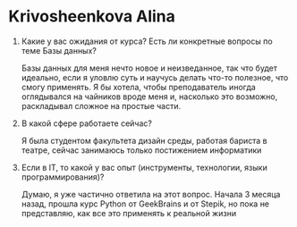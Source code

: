 # Krivosheenkova Alina

1) Какие у вас ожидания от курса? Есть ли конкретные вопросы по теме Базы данных?

    Базы данных для меня нечто новое и неизведанное, так что будет идеально, если я уловлю суть и научусь делать что-то полезное, что смогу применять.
    Я бы хотела, чтобы преподаватель иногда оглядывался на чайников вроде меня и, насколько это возможно, раскладывал сложное на простые части.
    
2) В какой сфере работаете сейчас?

    Я была студентом факультета дизайн среды, работая бариста в театре, сейчас занимаюсь только постижением информатики
    
3) Если в IT, то какой у вас опыт (инструменты, технологии, языки программирования)?

    Думаю, я уже частично ответила на этот вопрос. Начала 3 месяца назад, прошла курс Python от GeekBrains и от Stepik, но пока не представляю, как все это     применять к реальной жизни
